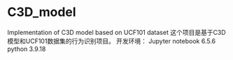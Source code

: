 # C3D_model
Implementation of C3D model based on UCF101 dataset
这个项目是基于C3D模型和UCF101数据集的行为识别项目。
开发环境：
Jupyter notebook 6.5.6    python 3.9.18
